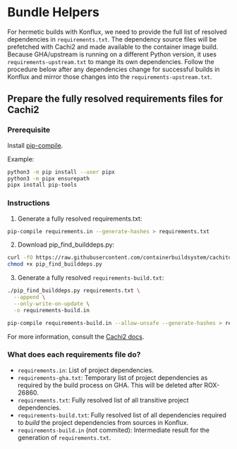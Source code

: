 # Bundle Helpers

For hermetic builds with Konflux, we need to provide the full list of resolved dependencies in `requirements.txt`.
The dependency source files will be prefetched with Cachi2 and made available to the container image build.
Because GHA/upstream is running on a different Python version, it uses `requirements-upstream.txt` to mange its own dependencies.
Follow the procedure below after any dependencies change for successful builds in Konflux and mirror those changes into the `requirements-upstream.txt`.

## Prepare the fully resolved requirements files for Cachi2

### Prerequisite

Install [pip-compile](https://pip-tools.readthedocs.io/en/stable/).

Example:

```bash
python3 -m pip install --user pipx
python3 -m pipx ensurepath
pipx install pip-tools
```

### Instructions

1. Generate a fully resolved requirements.txt:

```bash
pip-compile requirements.in --generate-hashes > requirements.txt
```

2. Download pip_find_builddeps.py:

```bash
curl -fO https://raw.githubusercontent.com/containerbuildsystem/cachito/master/bin/pip_find_builddeps.py
chmod +x pip_find_builddeps.py
```

3. Generate a fully resolved `requirements-build.txt`:

```bash
./pip_find_builddeps.py requirements.txt \
  --append \
  --only-write-on-update \
  -o requirements-build.in

pip-compile requirements-build.in --allow-unsafe --generate-hashes > requirements-build.txt
```

For more information, consult the [Cachi2 docs](https://github.com/containerbuildsystem/cachi2/blob/main/docs/pip.md#building-from-source).

### What does each requirements file do?

* `requirements.in`: List of project dependencies.
* `requirements-gha.txt`: Temporary list of project dependencies as required by the build process on GHA. This will be deleted after ROX-26860.
* `requirements.txt`: Fully resolved list of all transitive project dependencies.
* `requirements-build.txt`: Fully resolved list of all dependencies required to _build_ the project dependencies from sources in Konflux.
* `requirements-build.in` (not commited): Intermediate result for the generation of `requirements.txt`.
